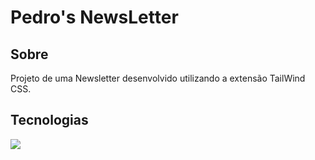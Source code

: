 <h1>Pedro's NewsLetter</h1>

<h2> Sobre</h2>
<p>Projeto de uma Newsletter desenvolvido utilizando a extensão TailWind CSS.</p>

##  Tecnologias
<div>
  <img src="https://img.shields.io/badge/HTML-239120?style=for-the-badge&logo=html5&logoColor=white"> <!-- Badge HTML -->

</div> <br> <br>

